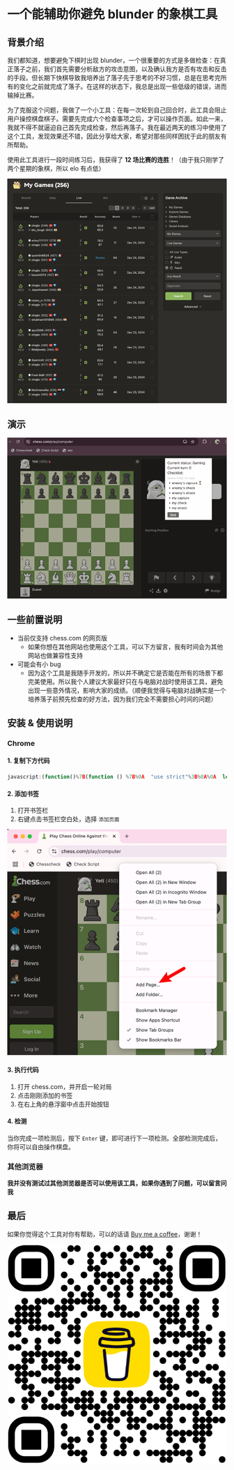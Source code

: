 # 一个能辅助你避免 blunder 的象棋工具

## 背景介绍

我们都知道，想要避免下棋时出现 blunder，一个很重要的方式是多做检查：在真正落子之前，我们首先需要分析敌方的攻击意图，以及确认我方是否有攻击和反击的手段。但长期下快棋导致我培养出了落子先于思考的不好习惯，总是在思考完所有的变化之前就完成了落子。在这样的状态下，我总是出现一些低级的错误，进而输掉比赛。

为了克服这个问题，我做了一个小工具：在每一次轮到自己回合时，此工具会阻止用户操控棋盘棋子。需要先完成六个检查事项之后，才可以操作页面。如此一来，我就不得不就逼迫自己首先完成检查，然后再落子。我在最近两天的练习中使用了这个工具，发现效果还不错，因此分享给大家，希望对那些同样困扰于此的朋友有所帮助。

使用此工具进行一段时间练习后，我获得了 **12 场比赛的连胜**！（由于我只刚学了两个星期的象棋，所以 elo 有点低）

![12win](12win.png)

## 演示

![Demo](example.gif)

## 一些前置说明
* 当前仅支持 chess.com 的网页版
  - 如果你想在其他网站也使用这个工具，可以下方留言，我有时间会为其他网站也做兼容性支持
* 可能会有小 bug
  - 因为这个工具是我随手开发的，所以并不确定它是否能在所有的场景下都完美使用。所以我个人建议大家最好只在与电脑对战时使用该工具，避免出现一些意外情况，影响大家的成绩。（顺便我觉得与电脑对战确实是一个培养落子前预先检查的好方法，因为我们完全不需要担心时间的问题）

## 安装 & 使用说明

### Chrome

#### 1. 复制下方代码

```javascript
javascript:(function()%7B(function () %7B%0A  "use strict"%3B%0A%0A  let activeGame %3D false%3B%0A  let turnCounter %3D 0%3B%0A  let checksCompleted %3D 0%3B%0A  let isMyTurn %3D false%3B%0A  let waitingForEnter %3D false%3B%0A  let transparent %3D 0.3%3B%0A  let observer %3D undefined%3B%0A%0A  const checks %3D %5B%0A    "enemy's capture"%2C%0A    "enemy's check"%2C%0A    "enemy's attack"%2C%0A    "my capture"%2C%0A    "my check"%2C%0A    "my attack"%2C%0A  %5D%3B%0A%0A  %2F%2F 悬浮窗%0A  const floatWindow %3D document.createElement("div")%3B%0A  floatWindow.style.position %3D "fixed"%3B%0A  floatWindow.style.top %3D "10px"%3B%0A  floatWindow.style.right %3D "80px"%3B%0A  floatWindow.style.width %3D "200px"%3B%0A  %2F%2F floatWindow.style.height %3D "260px"%3B%0A  floatWindow.style.backgroundColor %3D "white"%3B%0A  floatWindow.style.border %3D "1px solid black"%3B%0A  floatWindow.style.padding %3D "10px"%3B%0A  floatWindow.style.zIndex %3D 10000%3B%0A  document.body.appendChild(floatWindow)%3B%0A%0A  const infoDiv %3D document.createElement("div")%3B%0A  floatWindow.appendChild(infoDiv)%3B%0A%0A  const transparentArea %3D document.createElement("div")%3B%0A  const transparencyLabel %3D document.createElement("label")%3B%0A  transparencyLabel.textContent %3D "Transparent%3A"%3B%0A  transparencyLabel.style.marginRight %3D "8px"%3B%0A%0A  const transparencyInput %3D document.createElement("input")%3B%0A  transparencyInput.type %3D "number"%3B%0A  transparencyInput.min %3D "0"%3B%0A  transparencyInput.max %3D "1"%3B%0A  transparencyInput.step %3D %60%24%7Btransparent%7D%60%3B%0A  transparencyInput.value %3D %60%24%7Btransparent%7D%60%3B%0A  transparencyInput.style.width %3D "48px"%3B%0A  transparencyInput.oninput %3D () %3D> %7B%0A    transparent %3D parseFloat(transparencyInput.value)%3B%0A    overlay.style.backgroundColor %3D %60rgba(0%2C 0%2C 0%2C %24%7Btransparent%7D)%60%3B%0A  %7D%3B%0A%0A  transparentArea.appendChild(transparencyLabel)%3B%0A  transparentArea.appendChild(transparencyInput)%3B%0A  floatWindow.appendChild(transparentArea)%3B%0A%0A  const startBtn %3D document.createElement("button")%3B%0A  startBtn.textContent %3D "Start"%3B%0A  startBtn.style.width %3D "48px"%3B%0A  startBtn.onclick %3D () %3D> %7B%0A    activeGame %3D true%3B%0A    waitingForEnter %3D true%3B%0A    updateFloatWindow()%3B%0A    blockMouseClicks()%3B%0A    startMutation()%3B%0A%0A    startBtn.style.display %3D "none"%3B%0A    transparentArea.style.display %3D "none"%3B%0A    stopBtn.style.display %3D "inline-block"%3B%0A  %7D%3B%0A%0A  const stopBtn %3D document.createElement("button")%3B%0A  stopBtn.textContent %3D "End"%3B%0A  stopBtn.style.width %3D "48px"%3B%0A  stopBtn.style.display %3D "none"%3B%0A  stopBtn.onclick %3D () %3D> %7B%0A    activeGame %3D false%3B%0A    updateFloatWindow()%3B%0A%0A    startBtn.style.display %3D "inline-block"%3B%0A    transparentArea.style.display %3D "block"%3B%0A    stopBtn.style.display %3D "none"%3B%0A    observer%3F.disconnect()%3B%0A  %7D%3B%0A%0A  const buttonArea %3D document.createElement("div")%3B%0A  buttonArea.style.marginTop %3D "8px"%3B%0A  buttonArea.appendChild(startBtn)%3B%0A  buttonArea.appendChild(stopBtn)%3B%0A  floatWindow.appendChild(buttonArea)%3B%0A%0A  const overlay %3D document.createElement("div")%3B%0A  overlay.style.position %3D "fixed"%3B%0A  overlay.style.top %3D "0"%3B%0A  overlay.style.left %3D "0"%3B%0A  overlay.style.width %3D "100vw"%3B%0A  overlay.style.height %3D "100vh"%3B%0A  overlay.style.zIndex %3D 9999%3B%0A  overlay.style.backgroundColor %3D %60rgba(0%2C 0%2C 0%2C %24%7Btransparent%7D)%60%3B%0A  overlay.style.display %3D "none"%3B%0A  document.body.appendChild(overlay)%3B%0A%0A  %2F%2F 更新信息%0A  function updateFloatWindow() %7B%0A    infoDiv.innerHTML %3D %60%0A      <p style%3D"margin%3A 0">Current status%3A %24%7B%0A        activeGame %3F "Gaming" %3A "Stopped"%0A      %7D<%2Fp>%0A      <p style%3D"margin%3A 0">Current turn%3A %24%7BturnCounter%7D<%2Fp>%0A      <p style%3D"margin%3A 0">Checklist%3A%0A        <br%2F>%0A        <span style%3D"font-size%3A 1.2rem%3Bcolor%3A %23c4c3c3%3B">(press Enter to next)<%2Fspan>%0A      <%2Fp>%0A      <ul style%3D"margin%3A 0">%0A        %24%7Bchecks%0A          .map((check%2C index) %3D> %7B%0A            let status %3D ""%3B%0A            if (index < checksCompleted) %7B%0A              status %3D " ✅"%3B%0A            %7D else if (index %3D%3D%3D checksCompleted) %7B%0A              status %3D " ⏳"%3B%0A            %7D%0A            return %60<li>%24%7Bcheck%7D%24%7Bstatus%7D<%2Fli>%60%3B%0A          %7D)%0A          .join("")%7D%0A      <%2Ful>%0A      %60%3B%0A  %7D%0A%0A  %2F%2F 阻止鼠标点击%0A  function blockMouseClicks() %7B%0A    overlay.style.display %3D "block"%3B%0A    prepareCheckStep()%3B%0A  %7D%0A%0A  %2F%2F 解除阻止%0A  function unblockMouseClicks() %7B%0A    overlay.style.display %3D "none"%3B%0A  %7D%0A%0A  %2F%2F 等待 0.2 秒后，等待Enter确认%0A  function prepareCheckStep() %7B%0A    if (checksCompleted < checks.length) %7B%0A      waitingForEnter %3D false%3B%0A      setTimeout(() %3D> %7B%0A        waitingForEnter %3D true%3B%0A      %7D%2C 200)%3B%0A    %7D else %7B%0A      unblockMouseClicks()%3B%0A    %7D%0A  %7D%0A%0A  %2F%2F 按下Enter后进行下一检查%0A  document.addEventListener("keydown"%2C (e) %3D> %7B%0A    console.log("enter"%2C e.key%2C waitingForEnter)%3B%0A    if (e.key %3D%3D%3D "Enter" %26%26 waitingForEnter) %7B%0A      checksCompleted%2B%2B%3B%0A      updateFloatWindow()%3B%0A      prepareCheckStep()%3B%0A    %7D%0A  %7D)%3B%0A%0A  %2F%2F 为DOM变化添加防抖%0A  function debounce(fn%2C delay) %7B%0A    let timer%3B%0A    return (...args) %3D> %7B%0A      clearTimeout(timer)%3B%0A      timer %3D setTimeout(() %3D> fn(...args)%2C delay)%3B%0A    %7D%3B%0A  %7D%0A%0A  const handleMutation %3D debounce(() %3D> %7B%0A    if (!activeGame) return%3B%0A    isMyTurn %3D !isMyTurn%3B%0A    if (isMyTurn) %7B%0A      turnCounter%2B%2B%3B%0A      checksCompleted %3D 0%3B%0A      updateFloatWindow()%3B%0A      blockMouseClicks()%3B%0A    %7D%0A  %7D%2C 500)%3B%0A%0A  function startMutation() %7B%0A    const targetNode %3D document.querySelector(%0A      ".play-controller-moves-container"%0A    )%3B%0A    if (targetNode) %7B%0A      observer %3D new MutationObserver(handleMutation)%3B%0A      observer.observe(targetNode%2C %7B childList%3A true%2C subtree%3A true %7D)%3B%0A      return observer%3B%0A    %7D%0A  %7D%0A%7D)()%3B%7D)()%3B
```

#### 2. 添加书签

1. 打开书签栏
2. 右键点击书签栏空白处，选择 `添加页面`

![Add Bookmark](image.png)

#### 3. 执行代码

1. 打开 chess.com，并开启一轮对局
2. 点击刚刚添加的书签
3. 在右上角的悬浮窗中点击开始按钮

#### 4. 检测

当你完成一项检测后，按下 `Enter` 键，即可进行下一项检测。全部检测完成后，你将可以自由操作棋盘。

### 其他浏览器

**我并没有测试过其他浏览器是否可以使用该工具，如果你遇到了问题，可以留言问我**

## 最后

如果你觉得这个工具对你有帮助，可以的话请 [Buy me a coffee](https://buymeacoffee.com/jiujianian)，谢谢！

![Buy me a coffee](<Jiujianian QR Code.png>)
